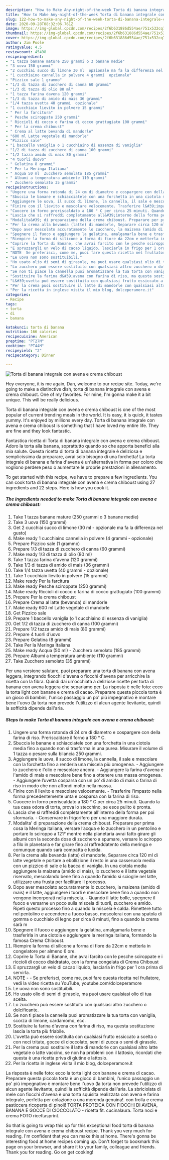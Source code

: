 ```yaml
---
description: "How to Make Any-night-of-the-week Torta di banana integrale con avena e crema chiboust"
title: "How to Make Any-night-of-the-week Torta di banana integrale con avena e crema chiboust"
slug: 122-how-to-make-any-night-of-the-week-torta-di-banana-integrale-con-avena-e-crema-chiboust
date: 2020-09-28T08:32:06.761Z
image: https://img-global.cpcdn.com/recipes/2f6b631886d554ae/751x532cq70/torta-di-banana-integrale-con-avena-e-crema-chiboust-recipe-main-photo.jpg
thumbnail: https://img-global.cpcdn.com/recipes/2f6b631886d554ae/751x532cq70/torta-di-banana-integrale-con-avena-e-crema-chiboust-recipe-main-photo.jpg
cover: https://img-global.cpcdn.com/recipes/2f6b631886d554ae/751x532cq70/torta-di-banana-integrale-con-avena-e-crema-chiboust-recipe-main-photo.jpg
author: Jim Poole
ratingvalue: 4.5
reviewcount: 45498
recipeingredient:
- "1 tazza banane mature 250 grammi o 3 banane medie"
- "3 uova 150 grammi"
- "2 cucchiai succo di limone 30 ml  opzionale ma fa la differenza nel gusto"
- "1 cucchiaino cannella in polvere 4 grammi  opzionale"
- "Pizzico sale 1 grammo"
- "1/3 di tazza di zucchero di canna 60 grammi"
- "1/3 di tazza di olio 80 ml"
- "1 tazza farina davena 120 grammi"
- "1/3 di tazza di amido di mais 36 grammi"
- "1/4 tazza uvetta 40 grammi  opzionale"
- "1 cucchiaio lievito in polvere 15 grammi"
- " Per la farcitura"
- " Pesche sciroppate 250 grammi"
- " Riccioli di cocco o farina di cocco grattugiato 100 grammi"
- " Per la crema chiboust"
- " Crema al latte bevanda di mandorle"
- "600 ml Latte vegetale di mandorle"
- "Pizzico sale"
- "1 baccello vaniglia o 1 cucchiaino di essenza di vaniglia"
- "1/2 di tazza di zucchero di canna 100 grammi"
- "1/2 tazza amido di mais 80 grammi"
- "4 tuorli duovo"
- " Gelatina 8 grammi"
- " Per la Meringa Italiana"
- " Acqua 50 ml  Zucchero semolato 185 grammi"
- " Albumi a temperatura ambiente 110 grammi"
- " Zucchero semolato 35 grammi"
recipeinstructions:
- "Ungere una forma rotonda di 24 cm di diametro e cospargere con della farina di riso. Preriscaldare il forno a 180 ° C."
- "Sbuccia le banane e schiacciatele con una forchetta in una ciotola media fino a quando non si trasforma in una purea. Misurare il volume di 1 tazza o pesare sulla bilancia 250 grammi."
- "Aggiungere le uova, il succo di limone, la cannella, il sale e mescolare con la forchetta fino a renderla una miscela più omogenea. Aggiungere lo zucchero e l&#39;olio e mescolare ancora. Aggiungere la farina d&#39;avena e l&#39;amido di mais e mescolare bene fino a ottenere una massa omogenea. Aggiungere l’uvetta cosparsa con un po’ di amido di mais o farina di riso in modo che non affondi molto nella massa."
- "Finire con il lievito e mescolare velocemente. Trasferire l&#39;impasto nella forma precedentemente unta e cosparsa con la farina di riso."
- "Cuocere in forno preriscaldato a 180 ° C per circa 25 minuti. Quando la tua casa odora di torta, prova lo stecchino, se esce pulito è pronta."
- "Lascia che si raffreddi completamente all&#39;interno della forma per poi sformarla. Conservare in frigorifero per una maggiore durata."
- "Modalita&#39; di preparazione della crema chiboust. Preparare per prima cosa la Meringa italiana, versare l’acqua e lo zucchero in un pentolino e portare lo sciroppo a 121° mentre nella planetaria avrai fatto girare gli albumi con la seconda dose di zucchero a spumare, versare lo sciroppo a filo in planetaria e far girare fino al raffreddatento della meringa e comunque quando sarà compatta e lucida."
- "Per la crema alla bevanda (latte) di mandorle, Separare circa 120 ml di latte vegetale e portare a ebollizione il resto in una casseruola media con un pizzico di sale e la bacca di vaniglia. In una ciotola media aggiungere la maizena (amido di mais), lo zucchero e il latte vegetale riservato, mescolando bene fino a quando l’amido si scioglie nel latte, utilizzare una frusta per facilitare il processo."
- "Dopo aver mescolato accuratamente lo zucchero, la maizena (amido di mais) e il latte, aggiungere i tuorli e mescolare bene fino a quando non vengono incorporati nella miscela. Quando il latte bolle, spegnere il fuoco e versarne un poco sulla miscela di tuorli, zucchero e amido. Ripeti questo processo fino a quando la miscela è calda. Rimettere tutto nel pentolino e accendere a fuoco basso, mescolerai con una spatola di gomma o cucchiaio di legno per circa 8 minuti, fino a quando la crema sarà m"
- "Spegnere il fuoco e aggiungere la gelatina, amalgamarla bene e trasferirla in una ciotola e aggiungere la meringa italiana, formando la famosa Crema Chiboust."
- "Riempire la forma di silicone a forma di fiore da 22cm e metterla in congelatore per almeno 6 ore."
- "Coprire la Torta di Banane, che avrai farcito con le pesche sciroppate e i riccioli di cocco disidratato, con la forma congelata di Crema Chiboust"
- "E spruzzargli un velo di cacao liquido, lasciarla in frigo per 1 ora prima di servirla."
- "NOTE  Se preferisci, come me, puoi fare questa ricetta nel frullatore, vedi la video ricetta su YouTube, youtube.com/dolceperamore"
- "Le uova non sono sostituibili."
- "Ho usato olio di semi di girasole, ma puoi usare qualsiasi olio di tua scelta."
- "Lo zucchero può essere sostituito con qualsiasi altro zucchero o dolcificante."
- "Se non ti piace la cannella puoi aromatizzare la tua torta con vaniglia, scorza di limone, cardamomo, ecc."
- "Sostituire la farina d&#39;avena con farina di riso, ma questa sostituzione lascia la torta più friabile."
- "L&#39;uvetta può essere sostituita con qualsiasi frutto essiccato a scelta o con noci tritate, gocce di cioccolato, semi di zucca o semi di girasole."
- "Per la crema puoi sostituire il latte di mandorle con qualsiasi altro latte vegetale o latte vaccino, se non ha problemi con il lattosio, ricordati che questa è una ricetta priva di glutine e lattosio."
- "Per la ricetta in inglese visita il mio blog, dolceperamore.it"
categories:
- Recipe
tags:
- torta
- di
- banana

katakunci: torta di banana 
nutrition: 166 calories
recipecuisine: American
preptime: "PT27M"
cooktime: "PT44M"
recipeyield: "2"
recipecategory: Dinner

---
```



![Torta di banana integrale con avena e crema chiboust](https://img-global.cpcdn.com/recipes/2f6b631886d554ae/751x532cq70/torta-di-banana-integrale-con-avena-e-crema-chiboust-recipe-main-photo.jpg)

Hey everyone, it is me again, Dan, welcome to our recipe site. Today, we're going to make a distinctive dish, torta di banana integrale con avena e crema chiboust. One of my favorites. For mine, I'm gonna make it a bit unique. This will be really delicious.

Torta di banana integrale con avena e crema chiboust is one of the most popular of current trending meals in the world. It is easy, it is quick, it tastes yummy. It's enjoyed by millions every day. Torta di banana integrale con avena e crema chiboust is something that I have loved my entire life. They are fine and they look fantastic.

Fantastica ricetta di Torta di banana integrale con avena e crema chiboust. Adoro la torta alla banana, soprattutto quando so che apporta benefici alla mia salute. Questa ricetta di torta di banana integrale è deliziosa e semplicissima da preparare, avrai solo bisogno di una forchetta! La torta integrale di banana e farina d&#39;avena è un&#39;alternativa in forma per coloro che vogliono perdere peso o aumentare le proprie prestazioni in allenamento.


To get started with this recipe, we have to prepare a few ingredients. You can cook torta di banana integrale con avena e crema chiboust using 27 ingredients and 22 steps. Here is how you cook it.

<!--inarticleads1-->

##### The ingredients needed to make Torta di banana integrale con avena e crema chiboust:

1. Take 1 tazza banane mature (250 grammi o 3 banane medie)
1. Take 3 uova (150 grammi)
1. Get 2 cucchiai succo di limone (30 ml - opzionale ma fa la differenza nel gusto)
1. Make ready 1 cucchiaino cannella in polvere (4 grammi - opzionale)
1. Prepare Pizzico sale (1 grammo)
1. Prepare 1/3 di tazza di zucchero di canna (60 grammi)
1. Make ready 1/3 di tazza di olio (80 ml)
1. Take 1 tazza farina d&#39;avena (120 grammi)
1. Take 1/3 di tazza di amido di mais (36 grammi)
1. Take 1/4 tazza uvetta (40 grammi - opzionale)
1. Take 1 cucchiaio lievito in polvere (15 grammi)
1. Make ready  Per la farcitura
1. Make ready  Pesche sciroppate (250 grammi)
1. Make ready  Riccioli di cocco o farina di cocco grattugiato (100 grammi)
1. Prepare  Per la crema chiboust
1. Prepare  Crema al latte (bevanda) di mandorle
1. Make ready 600 ml Latte vegetale di mandorle
1. Get Pizzico sale
1. Prepare 1 baccello vaniglia (o 1 cucchiaino di essenza di vaniglia)
1. Get 1/2 di tazza di zucchero di canna (100 grammi)
1. Prepare 1/2 tazza amido di mais (80 grammi)
1. Prepare 4 tuorli d’uovo
1. Prepare  Gelatina (8 grammi)
1. Take  Per la Meringa Italiana
1. Make ready  Acqua (50 ml) - Zucchero semolato (185 grammi)
1. Prepare  Albumi a temperatura ambiente (110 grammi)
1. Take  Zucchero semolato (35 grammi)


Per una versione salutare, puoi preparare una torta di banana con avena leggera, integrando fiocchi d&#39;avena o fiocchi d&#39;avena per arricchire la ricetta con la fibra. Quindi dai un&#39;occhiata a deliziose ricette per torta di banana con avena leggera che separiamo per. La risposta è nelle foto: ecco la torta light con banane e crema di cacao. Preparare questa piccola torta è un gioco di bambini, l&#39;unico passaggio un po&#39; più impegnativo è montare bene l&#39;uovo (la torta non prevede l&#39;utilizzo di alcun agente lievitante, quindi la sofficità dipende dall&#39;aria. 

<!--inarticleads2-->

##### Steps to make Torta di banana integrale con avena e crema chiboust:

1. Ungere una forma rotonda di 24 cm di diametro e cospargere con della farina di riso. Preriscaldare il forno a 180 ° C.
1. Sbuccia le banane e schiacciatele con una forchetta in una ciotola media fino a quando non si trasforma in una purea. Misurare il volume di 1 tazza o pesare sulla bilancia 250 grammi.
1. Aggiungere le uova, il succo di limone, la cannella, il sale e mescolare con la forchetta fino a renderla una miscela più omogenea. - Aggiungere lo zucchero e l&#39;olio e mescolare ancora. - Aggiungere la farina d&#39;avena e l&#39;amido di mais e mescolare bene fino a ottenere una massa omogenea. - Aggiungere l’uvetta cosparsa con un po’ di amido di mais o farina di riso in modo che non affondi molto nella massa.
1. Finire con il lievito e mescolare velocemente. - Trasferire l&#39;impasto nella forma precedentemente unta e cosparsa con la farina di riso.
1. Cuocere in forno preriscaldato a 180 ° C per circa 25 minuti. Quando la tua casa odora di torta, prova lo stecchino, se esce pulito è pronta.
1. Lascia che si raffreddi completamente all&#39;interno della forma per poi sformarla. - Conservare in frigorifero per una maggiore durata.
1. Modalita&#39; di preparazione della crema chiboust. Preparare per prima cosa la Meringa italiana, versare l’acqua e lo zucchero in un pentolino e portare lo sciroppo a 121° mentre nella planetaria avrai fatto girare gli albumi con la seconda dose di zucchero a spumare, versare lo sciroppo a filo in planetaria e far girare fino al raffreddatento della meringa e comunque quando sarà compatta e lucida.
1. Per la crema alla bevanda (latte) di mandorle, Separare circa 120 ml di latte vegetale e portare a ebollizione il resto in una casseruola media con un pizzico di sale e la bacca di vaniglia. In una ciotola media aggiungere la maizena (amido di mais), lo zucchero e il latte vegetale riservato, mescolando bene fino a quando l’amido si scioglie nel latte, utilizzare una frusta per facilitare il processo.
1. Dopo aver mescolato accuratamente lo zucchero, la maizena (amido di mais) e il latte, aggiungere i tuorli e mescolare bene fino a quando non vengono incorporati nella miscela. - Quando il latte bolle, spegnere il fuoco e versarne un poco sulla miscela di tuorli, zucchero e amido. Ripeti questo processo fino a quando la miscela è calda. Rimettere tutto nel pentolino e accendere a fuoco basso, mescolerai con una spatola di gomma o cucchiaio di legno per circa 8 minuti, fino a quando la crema sarà m
1. Spegnere il fuoco e aggiungere la gelatina, amalgamarla bene e trasferirla in una ciotola e aggiungere la meringa italiana, formando la famosa Crema Chiboust.
1. Riempire la forma di silicone a forma di fiore da 22cm e metterla in congelatore per almeno 6 ore.
1. Coprire la Torta di Banane, che avrai farcito con le pesche sciroppate e i riccioli di cocco disidratato, con la forma congelata di Crema Chiboust
1. E spruzzargli un velo di cacao liquido, lasciarla in frigo per 1 ora prima di servirla.
1. NOTE -  - Se preferisci, come me, puoi fare questa ricetta nel frullatore, vedi la video ricetta su YouTube, youtube.com/dolceperamore
1. Le uova non sono sostituibili.
1. Ho usato olio di semi di girasole, ma puoi usare qualsiasi olio di tua scelta.
1. Lo zucchero può essere sostituito con qualsiasi altro zucchero o dolcificante.
1. Se non ti piace la cannella puoi aromatizzare la tua torta con vaniglia, scorza di limone, cardamomo, ecc.
1. Sostituire la farina d&#39;avena con farina di riso, ma questa sostituzione lascia la torta più friabile.
1. L&#39;uvetta può essere sostituita con qualsiasi frutto essiccato a scelta o con noci tritate, gocce di cioccolato, semi di zucca o semi di girasole.
1. Per la crema puoi sostituire il latte di mandorle con qualsiasi altro latte vegetale o latte vaccino, se non ha problemi con il lattosio, ricordati che questa è una ricetta priva di glutine e lattosio.
1. Per la ricetta in inglese visita il mio blog, dolceperamore.it


La risposta è nelle foto: ecco la torta light con banane e crema di cacao. Preparare questa piccola torta è un gioco di bambini, l&#39;unico passaggio un po&#39; più impegnativo è montare bene l&#39;uovo (la torta non prevede l&#39;utilizzo di alcun agente lievitante, quindi la sofficità dipende dall&#39;aria. La sbriciolata di mele con fiocchi d&#39;avena è una torta squisita realizzata con avena e farina integrale, perfetta per colazione o una merenda genuina!. con frolla e crema pasticcera ricoperta di pinoli! TORTA PROTEICA CON FIOCCHI DI AVENA, BANANA E GOCCE DI CIOCCOLATO - ricetta fit. cucinalaura. Torta noci e crema FOTO ricettasprint. 

So that is going to wrap this up for this exceptional food torta di banana integrale con avena e crema chiboust recipe. Thank you very much for reading. I'm confident that you can make this at home. There's gonna be interesting food at home recipes coming up. Don't forget to bookmark this page on your browser, and share it to your family, colleague and friends. Thank you for reading. Go on get cooking!
